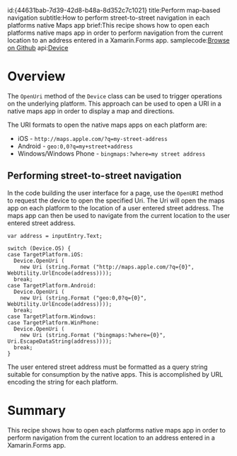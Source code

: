 id:{44631bab-7d39-42d8-b48a-8d352c7c1021}
title:Perform map-based navigation
subtitle:How to perform street-to-street navigation in each platforms native Maps app
brief:This recipe shows how to open each platforms native maps app in order to perform navigation from the current location to an address entered in a Xamarin.Forms app.
samplecode:[Browse on Github](https://github.com/xamarin/recipes/tree/master/cross-platform/xamarin-forms/Maps/MapNavigation/)
api:[Device](/api/type/Xamarin.Forms.Device/)

# Overview

The `OpenUri` method of the `Device` class can be used to trigger operations on the underlying platform. This approach can be used to open a URI in a native maps app in order to display a map and directions.

The URI formats to open the native maps apps on each platform are:

- iOS - `http://maps.apple.com/?q=my-street-address`
- Android - `geo:0,0?q=my+street+address`
- Windows/Windows Phone - `bingmaps:?where=my street address`

## Performing street-to-street navigation

In the code building the user interface for a page, use the `OpenURI` method to request the device to open the specified Uri. The Uri will open the maps app on each platform to the location of a user entered street address. The maps app can then be used to navigate from the current location to the user entered street address.

```
var address = inputEntry.Text;

switch (Device.OS) {
case TargetPlatform.iOS:
  Device.OpenUri (
    new Uri (string.Format ("http://maps.apple.com/?q={0}", WebUtility.UrlEncode(address))));
  break;
case TargetPlatform.Android:
  Device.OpenUri (
    new Uri (string.Format ("geo:0,0?q={0}", WebUtility.UrlEncode(address))));
  break;
case TargetPlatform.Windows:
case TargetPlatform.WinPhone:
  Device.OpenUri (
    new Uri (string.Format ("bingmaps:?where={0}", Uri.EscapeDataString(address))));
  break;
}
```

The user entered street address must be formatted as a query string suitable for consumption by the native apps. This is accomplished by URL encoding the string for each platform.

# Summary

This recipe shows how to open each platforms native maps app in order to perform navigation from the current location to an address entered in a Xamarin.Forms app.
